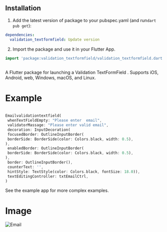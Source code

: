 <!-- 
# Validation TextFromfield 

flutter textfield validation lets you validate different textform fields in your Flutter app.
-->

## Installation
1. Add the latest version of package to your pubspec.yaml (and run`dart pub get`):

```yaml
dependencies:
  validation_textformfield: Update version
```
2. Import the package and use it in your Flutter App.
```dart
import 'package:validation_textformfield/validation_textformfield.dart';
    
``````````````



A Flutter package for launching a Validation TextFormField . Supports
iOS, Android, web, Windows, macOS, and Linux.

# Example

```dart

Emailvalidationtextfield(
 whenTextFieldEmpty: "Please enter  email",
 validatorMassage: "Please enter valid email",
 decoration: InputDecoration(
 focusedBorder: OutlineInputBorder(
 borderSide: BorderSide(color: Colors.black, width: 0.5),
),
 enabledBorder: OutlineInputBorder(
 borderSide: BorderSide(color: Colors.black, width: 0.5),
),
 border: OutlineInputBorder(),
 counterText: '',
 hintStyle: TextStyle(color: Colors.black, fontSize: 18.0)),
 textEditingController: txtEmailCtrl,
)
```
See the example app for more complex examples.
# Image

![Email](https://user-images.githubusercontent.com/99797282/154927464-add2b611-27b3-49cf-8e5f-6fba74e0239c.gif)



